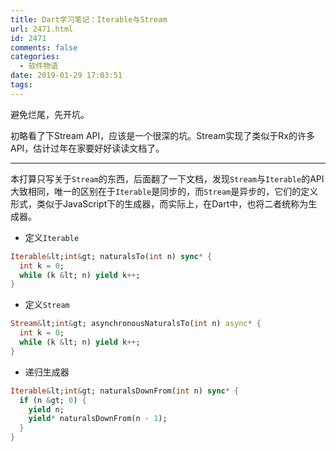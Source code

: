```yaml
---
title: Dart学习笔记：Iterable与Stream
url: 2471.html
id: 2471
comments: false
categories:
  - 软件物语
date: 2019-01-29 17:03:51
tags:
---
```


避免烂尾，先开坑。

初略看了下Stream API，应该是一个很深的坑。Stream实现了类似于Rx的许多API，估计过年在家要好好读读文档了。

---
本打算只写关于`Stream`的东西，后面翻了一下文档，发现`Stream`与`Iterable`的API大致相同，唯一的区别在于`Iterable`是同步的，而`Stream`是异步的，它们的定义形式，类似于JavaScript下的生成器，而实际上，在Dart中，也将二者统称为生成器。

- 定义`Iterable`
```dart
Iterable&lt;int&gt; naturalsTo(int n) sync* {
  int k = 0;
  while (k &lt; n) yield k++;
}
```
- 定义`Stream`
```dart
Stream&lt;int&gt; asynchronousNaturalsTo(int n) async* {
  int k = 0;
  while (k &lt; n) yield k++;
}
```
- 递归生成器
```dart
Iterable&lt;int&gt; naturalsDownFrom(int n) sync* {
  if (n &gt; 0) {
    yield n;
    yield* naturalsDownFrom(n - 1);
  }
}
```
